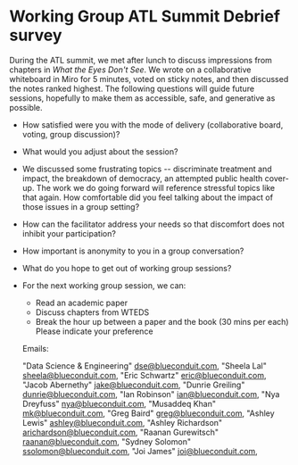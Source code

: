 # Working Group ATL Summit Debrief survey

During the ATL summit, we met after lunch to discuss impressions from chapters in *What the Eyes Don't See*. We wrote on a collaborative whiteboard in Miro for 5 minutes, voted on sticky notes, and then discussed the notes ranked highest. The following questions will guide future sessions, hopefully to make them as accessible, safe, and generative as possible.

- How satisfied were you with the mode of delivery (collaborative board, voting, group discussion)?

- What would you adjust about the session?

- We discussed some frustrating topics -- discriminate treatment and impact, the breakdown of democracy, an attempted public health cover-up. The work we do going forward will reference stressful topics like that again. How comfortable did you feel talking about the impact of those issues in a group setting?

- How can the facilitator address your needs so that discomfort does not inhibit your participation?
- How important is anonymity to you in a group conversation?

- What do you hope to get out of working group sessions?

- For the next working group session, we can:
	- Read an academic paper
	- Discuss chapters from WTEDS
	- Break the hour up between a paper and the book (30 mins per each)
	Please indicate your preference
	
	
	
	
	Emails:
	
	"Data Science & Engineering" <dse@blueconduit.com>, "Sheela Lal" <sheela@blueconduit.com>, "Eric Schwartz" <eric@blueconduit.com>, "Jacob Abernethy" <jake@blueconduit.com>, "Dunrie Greiling" <dunrie@blueconduit.com>, "Ian Robinson" <ian@blueconduit.com>, "Nya Dreyfuss" <nya@blueconduit.com>, "Musaddeq Khan" <mk@blueconduit.com>, "Greg Baird" <greg@blueconduit.com>, "Ashley Lewis" <ashley@blueconduit.com>, "Ashley Richardson" <arichardson@blueconduit.com>, "Raanan Gurewitsch" <raanan@blueconduit.com>, "Sydney Solomon" <ssolomon@blueconduit.com>, "Joi James" <joi@blueconduit.com>, 
	
	